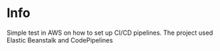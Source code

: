 # Info
Simple test in AWS on how to set up CI/CD pipelines. The project used Elastic Beanstalk and CodePipelines
